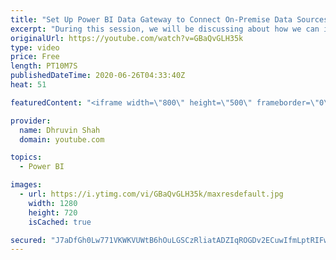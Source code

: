```yaml
---
title: "Set Up Power BI Data Gateway to Connect On-Premise Data Sources"
excerpt: "During this session, we will be discussing about how we can install Standard Data Gateway to connect with On-Premise Data sources like SQL Server.  In this session, we have taken an example of On-Premise SQL Server Database. I will explain step by step procedure to install a Gateway and then how we can"
originalUrl: https://youtube.com/watch?v=GBaQvGLH35k
type: video
price: Free
length: PT10M7S
publishedDateTime: 2020-06-26T04:33:40Z
heat: 51

featuredContent: "<iframe width=\"800\" height=\"500\" frameborder=\"0\" src=\"https://www.youtube.com/embed/GBaQvGLH35k\" allow=\"accelerometer; autoplay; encrypted-media; gyroscope; picture-in-picture\" allowfullscreen></iframe>"

provider:
  name: Dhruvin Shah
  domain: youtube.com

topics:
  - Power BI

images:
  - url: https://i.ytimg.com/vi/GBaQvGLH35k/maxresdefault.jpg
    width: 1280
    height: 720
    isCached: true

secured: "J7aDfGh0Lw771VKWKVUWtB6hOuLGSCzRliatADZIqROGDv2ECuwIfmLptRIFw1ttxpa2NBW5jnyJ77Qcs3/J7x1mfPB/SOgOInZrwBooBg435v3cgodEc0PoQMGeaJdAtaiRsz0ww9+cBLstVRCD/0U7oQXotYTqS1OB6QcjMlJzY4wbaYFS9aEcqh7KyBiXq//3QBJOCsbkSvaC5SedXaKIoBP3zfrSdM+qZHN+mHULpfmGE0CyXKMBzjADqPOnyN8vlrY0b8BolVOjReAAQf46wlbVpAa0dcnX16sD2qQrWw6rUsQIPdBllWt28FfPhJ2SkJqTUgYv8/7zamngXPI7HeRVkV3tB6Lh8bGAxOSR1dpC2nTsvKcEINyUNljrFu6k5/8Zz9krFH+Fa5iFQ6Ut6FK9VrCXFgsXjVc4AmI=;yVlG769D8RzuuzbpFvlMlA=="
---
```


